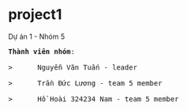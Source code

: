 # project1
Dự án 1 - Nhóm 5

<pre>
<b>Thành viên nhóm</b>:
   <br>><span>      </span>Nguyễn Văn Tuấn - leader
   <br>><span>      </span>Trần Đức Lương - team 5 member
   <br>><span>      </span>Hồ Hoài 324234 Nam - team 5 member
</pre>
